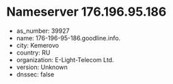 # Nameserver 176.196.95.186

* as_number: 39927
* name: 176-196-95-186.goodline.info.
* city: Kemerovo
* country: RU
* organization: E-Light-Telecom Ltd.
* version: Unknown
* dnssec: false
